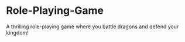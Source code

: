 # Role-Playing-Game
A thrilling role-playing game where you battle dragons and defend your kingdom!
